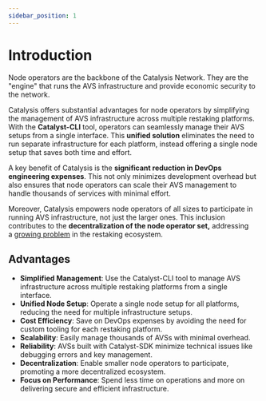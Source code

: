 ```yaml
---
sidebar_position: 1
---
```


# Introduction

Node operators are the backbone of the Catalysis Network. They are the "engine" that runs the AVS infrastructure and provide economic security to the network.

Catalysis offers substantial advantages for node operators by simplifying the management of AVS infrastructure across multiple restaking platforms. With the **Catalyst-CLI** tool, operators can seamlessly manage their AVS setups from a single interface. This **unified solution** eliminates the need to run separate infrastructure for each platform, instead offering a single node setup that saves both time and effort.

A key benefit of Catalysis is the **significant reduction in DevOps engineering expenses**. This not only minimizes development overhead but also ensures that node operators can scale their AVS management to handle thousands of services with minimal effort.

Moreover, Catalysis empowers node operators of all sizes to participate in running AVS infrastructure, not just the larger ones. This inclusion contributes to the **decentralization of the node operator set,** addressing a [growing problem](https://restake.watch/) in the restaking ecosystem.

## Advantages

- **Simplified Management**: Use the Catalyst-CLI tool to manage AVS infrastructure across multiple restaking platforms from a single interface.
- **Unified Node Setup**: Operate a single node setup for all platforms, reducing the need for multiple infrastructure setups.
- **Cost Efficiency**: Save on DevOps expenses by avoiding the need for custom tooling for each restaking platform.
- **Scalability**: Easily manage thousands of AVSs with minimal overhead.
- **Reliability**: AVSs built with Catalyst-SDK minimize technical issues like debugging errors and key management.
- **Decentralization**: Enable smaller node operators to participate, promoting a more decentralized ecosystem.
- **Focus on Performance**: Spend less time on operations and more on delivering secure and efficient infrastructure.

